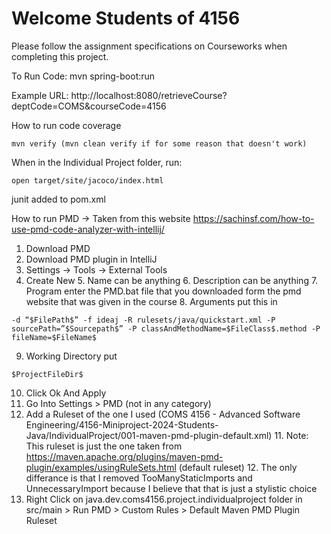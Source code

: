 # Welcome Students of 4156

Please follow the assignment specifications on Courseworks when completing this project.


To Run Code:
mvn spring-boot:run

Example URL:
http://localhost:8080/retrieveCourse?deptCode=COMS&courseCode=4156


How to run code coverage
```
mvn verify (mvn clean verify if for some reason that doesn't work)
```
When in the Individual Project folder, run: 
```
open target/site/jacoco/index.html
```
junit added to pom.xml


How to run PMD -> Taken from this website
https://sachinsf.com/how-to-use-pmd-code-analyzer-with-intellij/

1. Download PMD
2. Download PMD plugin in IntelliJ
3. Settings -> Tools -> External Tools
4. Create New
   5. Name can be anything
   6. Description can be anything
   7. Program enter the PMD.bat file that you downloaded form the pmd website that was given in the course
   8. Arguments put this in
```
-d “$FilePath$” -f ideaj -R rulesets/java/quickstart.xml -P sourcePath=”$Sourcepath$” -P classAndMethodName=$FileClass$.method -P fileName=$FileName$
```
9. Working Directory put 
```
$ProjectFileDir$
```
10. Click Ok And Apply
11. Go Into Settings > PMD (not in any category)
12. Add a Ruleset of the one I used (COMS 4156 - Advanced Software Engineering/4156-Miniproject-2024-Students-Java/IndividualProject/001-maven-pmd-plugin-default.xml)
    11. Note: This ruleset is just the one taken from https://maven.apache.org/plugins/maven-pmd-plugin/examples/usingRuleSets.html (default ruleset)
    12. The only differance is that I removed TooManyStaticImports and UnnecessaryImport because I believe that that is just a stylistic choice
12. Right Click on java.dev.coms4156.project.individualproject folder in src/main > Run PMD > Custom Rules > Default Maven PMD Plugin Ruleset


